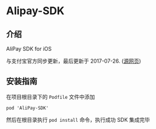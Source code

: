 # Alipay-SDK

## 介绍

AliPay SDK for iOS

与支付宝官方同步更新，最后更新于 2017-07-26. ([源网页][1])


## 安装指南

在项目根目录下的 `Podfile` 文件中添加

```
pod 'AliPay-SDK'
```

然后在根目录执行 `pod install` 命令，执行成功 SDK 集成完毕


[1]: https://docs.open.alipay.com/54/104509
